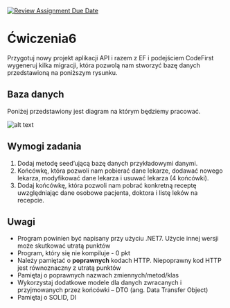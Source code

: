 [![Review Assignment Due Date](https://classroom.github.com/assets/deadline-readme-button-24ddc0f5d75046c5622901739e7c5dd533143b0c8e959d652212380cedb1ea36.svg)](https://classroom.github.com/a/-86ybp8N)
# Ćwiczenia6

Przygotuj nowy projekt aplikacji API i razem z EF i podejściem CodeFirst wygeneruj kilka migracji, która pozwolą nam stworzyć bazę danych przedstawioną na poniższym rysunku.

## Baza danych

Poniżej przedstawiony jest diagram na którym będziemy pracować.

![alt text](./Data/cw6DatabaseERD.PNG "Title")

## Wymogi zadania

1. Dodaj metodę seed’ującą bazę danych przykładowymi danymi.
2. Końcówkę, która pozwoli nam pobierać dane lekarze, dodawać nowego lekarza, modyfikować dane lekarza i usuwać lekarza (4 końcówki).
3. Dodaj końcówkę, która pozwoli nam pobrać konkretną receptę uwzględniając dane osobowe pacjenta, doktora i listę leków na recepcie.

## Uwagi

- Program powinien być napisany przy użyciu .NET7. Użycie innej wersji może skutkować utratą punktów
- Program, który się nie kompiluje - 0 pkt
- Należy pamiętać o **poprawnych** kodach HTTP. Niepoprawny kod HTTP jest równoznaczny z utratą punktów
- Pamiętaj o poprawnych nazwach zmiennych/metod/klas
- Wykorzystaj dodatkowe modele dla danych zwracanych i przyjmowanych przez
  końcówki – DTO (ang. Data Transfer Object)
- Pamiętaj o SOLID, DI
